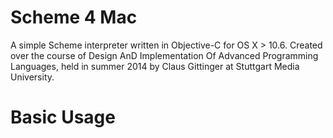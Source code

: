 Scheme 4 Mac
==========

A simple Scheme interpreter written in Objective-C for OS X > 10.6.
Created over the course of Design AnD Implementation Of Advanced Programming Languages, held in summer 2014 by Claus Gittinger at Stuttgart Media University.

# Basic Usage 
